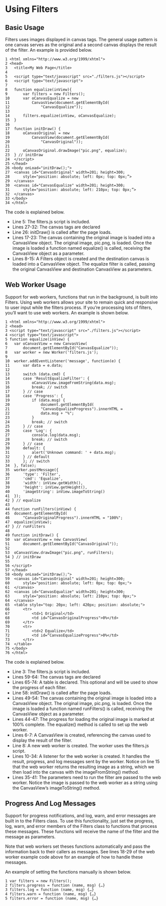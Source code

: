 # Using Filters #
## Basic Usage ## 
Filters uses images displayed in canvas tags. The general usage pattern is one canvas serves as the original and a second canvas displays the result of the filter. An example is provided below.

    1 <html xmlns="http://www.w3.org/1999/xhtml">
    2 <head>
    3 	<title>My Web Page</title>
    4 
    5	<script type="text/javascript" src="./filters.js"></script> 
    6	<script type="text/javascript">
    7        
    8	function equalize(inView){
    9		var filters = new Filters();
    10		var oCanvasEqualize = new
    11			CanvasView(document.getElementById(
    12				"CanvasEqualize"));
    13        
    14		filters.equalize(inView, oCanvasEqualize);
    15	}
    16      
    17	function initDraw() {
    18		oCanvasOriginal = new
    19			CanvasView(document.getElementById(
    20				"CanvasOriginal"));
    21
    22		oCanvasOriginal.drawImage("pic.png", equalize);
    23	} // initDraw			
    24	</script>
    25 </head>
    26 <body onLoad="initDraw();">
    27	<canvas id="CanvasOriginal" width=201; height=300;
    28		style="position: absolute; left: 0px; top: 0px;”>
    29	</canvas>
    30	<canvas id="CanvasEqualize" width=201; height=300;
    31		style="position: absolute; left: 210px; top: 0px;”>
    32	</canvas> 
    33 </body>
    34 </html>

The code is explained below.

- Line 5: The filters.js script is included.
- Lines 27-32: The canvas tags are declared
- Line 26: initDraw() is called after the page loads.
- Lines 17-23: The canvas containing the original image is loaded into a CanvasView object. The original image, pic.png, is loaded. Once the image is loaded a function named equalize() is called, receiving the CanvasView object as a parameter.
- Lines 8-15: A Filters object is created and the destination canvas is loaded into a CanvasView object. The equalize filter is called, passing the original CanvasView and destination CanvasView as parameters.

## Web Worker Usage ##
Support for web workers, functions that run in the background, is built into Filters. Using web workers allows your site to remain quick and responsive to user input while the filters process. If you’re processing lots of filters, you’ll want to use web workers. An example is shown below. 

    1 <html xmlns="http://www.w3.org/1999/xhtml">
    2 <head>
    3 <script type="text/javascript" src="./filters.js"></script> 
    4 <script type="text/javascript">
    5 function equalize(inView) {
    6	var oCanvasView = new CanvasView(
    7		document.getElementById("CanvasEqualize"));
    8	var worker = new Worker('filters.js');
    9
    10	worker.addEventListener('message', function(e) {
    11		var data = e.data;
    12
    13		switch (data.cmd) {
    14		case 'ResultEqualizeFilter': {
    15			oCanvasView.imageFromString(data.msg);
    16			break; // switch
    17		} // case
    18		case 'Progress': {
    19			if (data.msg) {
    20				document.getElementById(
    21				"CanvasEqualizeProgress").innerHTML = 
    22				data.msg + "%";
    23			}
    24			break; // switch
    25		} // case
    26		case 'Log': {
    27			console.log(data.msg);
    28			break; // switch
    29		} // case
    30		default: {
    31			alert('Unknown command: ' + data.msg);
    32		} // default
    33		}; // switch
    34	}, false);
    35	worker.postMessage({
    36		'type': 'Filter', 
    37		'cmd': 'Equalize', 
    38		'width': inView.getWidth(), 
    39		'height': inView.getHeight(), 
    40		'imageString': inView.imageToString()
    41	});
    42 } // equalize
    43
    44 function runFilters(inView) {
    45	document.getElementById(
    46		"CanvasOriginalProgress").innerHTML = "100%";
    47	equalize(inView);
    47 } // runFilters
    48
    49 function initDraw() {
    50	var oCanvasView = new CanvasView(
    51		document.getElementById("CanvasOriginal"));
    52
    53	oCanvasView.drawImage("pic.png", runFilters);
    54 } // initDraw
    55			
    56 </script>
    57 </head>
    58 <body onLoad="initDraw();">
    59	<canvas id="CanvasOriginal" width=201; height=300; 
    60		style="position: absolute; left: 0px; top: 0px;">
    61	</canvas>
    62	<canvas id="CanvasEqualize" width=201; height=300;
    63		style="position: absolute; left: 210px; top: 0px;">
    64	</canvas>
    65	<table style="top: 20px; left: 420px; position: absolute;">
    66		<tr>
    67			<td>1 Original</td>
    68			<td id=“CanvasOriginalProgress">0%</td>
    69		</tr>
    70		<tr>
    71			<td>2 Equalize</td>
    72			<td id=“CanvasEqualizeProgress">0%</td>
    73		</tr>
    74	</table>
    75 </body>
    76 </html>

The code is explained below.

- Line 3: The filters.js script is included.
- Lines 59-64: The canvas tags are declared
- Lines 65-74: A table is declared. This optional and will be used to show the progress of each filter.
- Line 58: initDraw() is called after the page loads.
- Lines 49-54: The canvas containing the original image is loaded into a CanvasView object. The original image, pic.png, is loaded. Once the image is loaded a function named runFilters() is called, receiving the CanvasView object as a parameter.
- Lines 44-47: The progress for loading the original image is marked at 100% complete. The equalize() method is called to set up the web worker.
- Lines 6-7: A CanvasView is created, referencing the canvas used to display the result of the filter.
- Line 8: A new web worker is created. The worker uses the filters.js script.
- Lines 10-34: A listener for the web worker is created. It handles the result, progress, and log messages sent by the worker. Notice on line 15 that the web worker returns the resulting image as a string, which we then load into the canvas with the imageFromString() method.
- Lines 35-41: The parameters need to run the filter are passed to the web worker. Notice the image is passed to the web worker as a string using the CanvasView’s imageToString() method.

## Progress And Log Messages ##
Support for progress notifications, and log, warn, and error messages are built in to the Filters class. To use this functionality, just set the progress, log, warn, and error members of the Filters class to functions that process these messages. These functions will receive the name of the filter and the message as parameters. 

Note that web workers set theses functions automatically and pass the information back to their callers as messages. See lines 18-29 of the web worker example code above for an example of how to handle these messages.

An example of setting the functions manually is shown below. 

    1 var filters = new Filters();
    2 filters.progress = function (name, msg) {…}
    3 filters.log = function (name, msg) {…}
    4 filters.warn = function (name, msg) {…}
    5 filters.error = function (name, msg) {…}